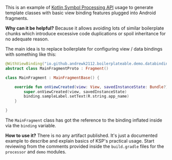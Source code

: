 This is an example of [Kotlin Symbol Processing API](https://github.com/google/ksp) usage 
to generate template classes with basic view binding features plugged into Android fragments.

**Why can it be helpful?** Because it allows avoiding lots of similar boilerplate chunks 
which introduce excessive code duplications or spoil inheritance for no adequate reason.

The main idea is to replace boilerplate for configuring view / data bindings with something like this:

```kotlin 
@WithViewBinding("io.github.andrewk2112.boilerplateable.demo.databinding.FragmentMainBinding")
abstract class MainFragmentProto : Fragment()

class MainFragment : MainFragmentBase() {

    override fun onViewCreated(view: View, savedInstanceState: Bundle?) {
        super.onViewCreated(view, savedInstanceState)
        binding.sampleLabel.setText(R.string.app_name)
    }

}
```

The `MainFragment` class has got the reference to the binding inflated inside via the `binding` variable.

**How to use it?** There is no any artifact published. 
It's just a documented example to describe and explain basics of KSP's practical usage.
Start reviewing from the comments provided inside the `build.gradle` files for the `processor` and `demo` modules.
